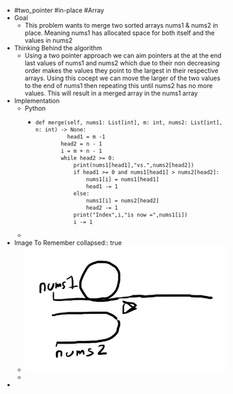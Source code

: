- #two_pointer #in-place #Array
- Goal
	- This problem wants to merge two sorted arrays nums1 & nums2 in place. Meaning nums1 has allocated space for both itself and the values in nums2
- Thinking Behind the algorithm
	- Using a two pointer approach we can aim pointers at the at the end last values of nums1 and nums2 which due to their non decreasing order makes the values they point to the largest in their respective arrays. Using this cocept we can move the larger of the two values to the end of nums1 then repeating this until nums2 has no more values. This will result in a merged array in the nums1 array
- Implementation
	- Python
		- ```
		  def merge(self, nums1: List[int], m: int, nums2: List[int], n: int) -> None:
		         	head1 = m -1
		          head2 = n - 1
		          i = m + n - 1
		          while head2 >= 0:
		              print(nums1[head1],"vs.",nums2[head2])
		              if head1 >= 0 and nums1[head1] > nums2[head2]:
		                  nums1[i] = nums1[head1]
		                  head1 -= 1
		              else:
		                  nums1[i] = nums2[head2]
		                  head2 -= 1
		              print("Index",i,"is now =",nums1[i])
		              i -= 1
		  ```
	-
- Image To Remember
  collapsed:: true
	- ![image.png](../assets/image_1757099313656_0.png)
	-
-